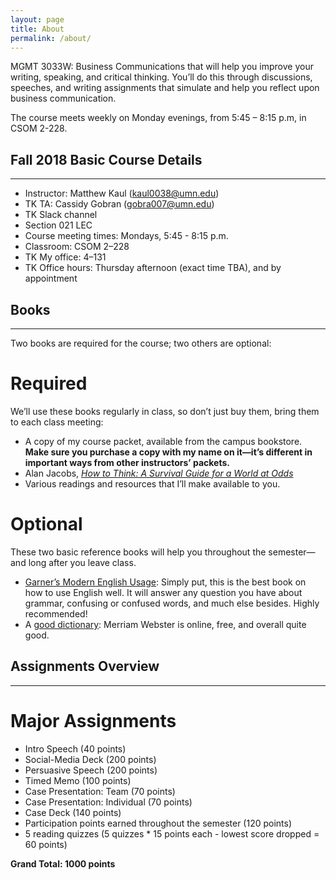 ```yaml
---
layout: page
title: About
permalink: /about/
---
```


MGMT 3033W: Business Communications that will help you improve your writing, speaking, and critical thinking. You’ll do this through discussions, speeches, and writing assignments that simulate and help you reflect upon business communication.

The course meets weekly on Monday evenings, from 5:45 – 8:15 p.m, in CSOM 2-228.

## Fall 2018 Basic Course Details ##
---

- Instructor: Matthew Kaul (kaul0038@umn.edu)
- TK TA: Cassidy Gobran (gobra007@umn.edu)
- TK Slack channel
- Section 021 LEC
- Course meeting times: Mondays, 5:45 - 8:15 p.m.
- Classroom: CSOM 2–228
- TK My office: 4–131
- TK Office hours: Thursday afternoon (exact time TBA), and by appointment
 
## Books
---

Two books are required for the course; two others are optional:

# Required

We’ll use these books regularly in class, so don’t just buy them, bring them to each class meeting:

- A copy of my course packet, available from the campus bookstore. **Make sure you purchase a copy with my name on it—it’s different in important ways from other instructors’ packets.**
- Alan Jacobs, [*How to Think: A Survival Guide for a World at Odds*](http://howtothinkbook.com)
- Various readings and resources that I’ll make available to you.

# Optional

These two basic reference books will help you throughout the semester—and long after you leave class.

- [Garner’s Modern English Usage](http://a.co/6CqxyE6): Simply put, this is the best book on how to use English well. It will answer any question you have about grammar, confusing or confused words, and much else besides. Highly recommended!
- A [good dictionary](https://www.merriam-webster.com): Merriam Webster is online, free, and overall quite good.

## Assignments Overview
---

# Major Assignments

- Intro Speech (40 points)
- Social-Media Deck (200 points)
- Persuasive Speech (200 points)
- Timed Memo (100 points)
- Case Presentation: Team (70 points)
- Case Presentation: Individual (70 points)
- Case Deck (140 points)
- Participation points earned throughout the semester (120 points)
- 5 reading quizzes (5 quizzes * 15 points each - lowest score dropped = 60 points)

**Grand Total: 1000 points**